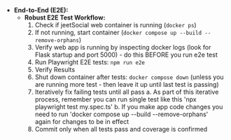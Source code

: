 - **End-to-End (E2E):**
  - **Robust E2E Test Workflow:**
    1. Check if jeetSocial web container is running (`docker ps`)
    2. If not running, start container (`docker compose up --build --remove-orphans`)
    3. Verify web app is running by inspecting docker logs (look for Flask startup and port 5000) - do this BEFORE you run e2e test
    4. Run Playwright E2E tests: `npm run e2e`
    5. Verify Results
    6. Shut down container after tests: `docker compose down` (unless you are running more test - then leave it up until last test is passing)
    7. Iteratively fix failing tests until all pass
        a. As part of this iterative process, remember you can run single test like this 'npx playwright test my.spec.ts'
        b. If you make app code changes you need to run 'docker compose up --build --remove-orphans' again for changes to be in effect
    8. Commit only when all tests pass and coverage is confirmed